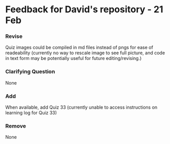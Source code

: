 # Feedback for David's repository - 21 Feb

### Revise
Quiz images could be compiled in md files instead of pngs for ease of readeability (currently no way to rescale image to see full picture, and code in text form may be potentially useful for future editing/revising.)

### Clarifying Question
None

### Add
When available, add Quiz 33 (currently unable to access instructions on learning log for Quiz 33)

### Remove
None

